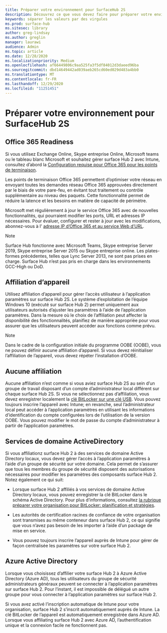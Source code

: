 ```yaml
---
title: Préparer votre environnement pour SurfaceHub 2S
description: Découvrez ce que vous devez faire pour préparer votre environnement pour surface Hub 2.
keywords: séparer les valeurs par des virgules
ms.prod: surface-hub
ms.sitesec: library
author: greg-lindsay
ms.author: greglin
manager: laurawi
audience: Admin
ms.topic: article
ms.date: 12/28/2020
ms.localizationpriority: Medium
ms.openlocfilehash: af66449806c9aa525fa3f5df84012d3daeed96ba
ms.sourcegitcommit: dbd14649442ad039aeb265cd60ed029d483a4bb0
ms.translationtype: MT
ms.contentlocale: fr-FR
ms.lasthandoff: 12/29/2020
ms.locfileid: "11251451"
---
```

# Préparer votre environnement pour SurfaceHub 2S

## Office 365 Readiness

Si vous utilisez Exchange Online, Skype entreprise Online, Microsoft teams ou le tableau blanc Microsoft et souhaitez gérer surface Hub 2 avec Intune, consultez d’abord la [Configuration requise pour Office 365 pour les points de terminaison](https://docs.microsoft.com/office365/enterprise/office-365-endpoints).

Les points de terminaison Office 365 permettent d’optimiser votre réseau en envoyant toutes les demandes réseau Office 365 approuvées directement par le biais de votre pare-feu, en évitant tout traitement ou contrôle supplémentaire au niveau des paquets. Cette fonctionnalité permet de réduire la latence et les besoins en matière de capacité de périmètre.

Microsoft met régulièrement à jour le service Office 365 avec de nouvelles fonctionnalités, qui pourraient modifier les ports, URL et adresses IP nécessaires. Pour évaluer, configurer et rester à jour avec les modifications, abonnez-vous à l' [adresse IP d’Office 365 et au service Web d’URL](https://docs.microsoft.com/office365/enterprise/office-365-ip-web-service).

> [!NOTE]
> Surface Hub fonctionne avec Microsoft Teams, Skype entreprise Server 2019, Skype entreprise Server 2015 ou Skype entreprise online.
Les plates-formes précédentes, telles que Lync Server 2013, ne sont pas prises en charge. Surface Hub n’est pas pris en charge dans les environnements GCC-High ou DoD.


## Affiliation d’appareil

Utilisez affiliation d’appareil pour gérer l’accès utilisateur à l’application paramètres sur surface Hub 2S.
Le système d’exploitation de l’équipe Windows 10 (exécuté sur surface Hub 2) permet uniquement aux utilisateurs autorisés d’ajuster les paramètres à l’aide de l’application paramètres. Dans la mesure où le choix de l’affiliation peut affecter la disponibilité des fonctionnalités, planifiez de manière appropriée pour vous assurer que les utilisateurs peuvent accéder aux fonctions comme prévu.

> [!NOTE]
> Dans le cadre de la configuration initiale du programme OOBE (OOBE), vous ne pouvez définir aucune affiliation d’appareil. Si vous devez réinitialiser l’affiliation de l’appareil, vous devez répéter l’installation d’OOBE.

## Aucune affiliation

Aucune affiliation n’est comme si vous aviez surface Hub 2S au sein d’un groupe de travail disposant d’un compte d’administrateur local différent sur chaque surface Hub 2S. Si vous ne sélectionnez pas d’affiliation, vous devez enregistrer localement la [clé BitLocker sur une clé USB](https://docs.microsoft.com/windows/security/information-protection/bitlocker/bitlocker-key-management-faq). Vous pouvez toujours inscrire l’appareil avec Intune; en revanche, seul l’administrateur local peut accéder à l’application paramètres en utilisant les informations d’identification du compte configurées lors de l’utilisation de la version OOBE. Vous pouvez modifier le mot de passe du compte d’administrateur à partir de l’application paramètres.

## Services de domaine ActiveDirectory

Si vous affiliationz surface Hub 2 à des services de domaine Active Directory locaux, vous devez gérer l’accès à l’application paramètres à l’aide d’un groupe de sécurité sur votre domaine. Cela permet de s’assurer que tous les membres du groupe de sécurité disposent des autorisations nécessaires pour modifier les paramètres des composants surface Hub 2. Notez également ce qui suit:

- Lorsque surface Hub 2 affiliés à vos services de domaine Active Directory locaux, vous pouvez enregistrer la clé BitLocker dans le schéma Active Directory. Pour plus d’informations, consultez [la rubrique préparer votre organisation pour BitLocker: planification et stratégies](https://docs.microsoft.com/windows/security/information-protection/bitlocker/prepare-your-organization-for-bitlocker-planning-and-policies).

- Les autorités de certification racines de confiance de votre organisation sont transmises au même conteneur dans surface Hub 2, ce qui signifie que vous n’avez pas besoin de les importer à l’aide d’un package de mise en service.

- Vous pouvez toujours inscrire l’appareil auprès de Intune pour gérer de façon centralisée les paramètres sur votre surface Hub 2.

## Azure Active Directory

Lorsque vous choisissez d’affilier votre surface Hub 2 à Azure Active Directory (Azure AD), tous les utilisateurs du groupe de sécurité administrateurs généraux peuvent se connecter à l’application paramètres sur surface Hub 2. Pour l’instant, il est impossible de délégué un autre groupe pour vous connecter à l’application paramètres sur surface Hub 2.

Si vous avez activé l’inscription automatique de Intune pour votre organisation, surface Hub 2 s’inscrit automatiquement auprès de Intune. La clé BitLocker de l’appareil est automatiquement enregistrée dans Azure AD. Lorsque vous affiliating surface Hub 2 avec Azure AD, l’authentification unique et la connexion facile ne fonctionnent pas.
